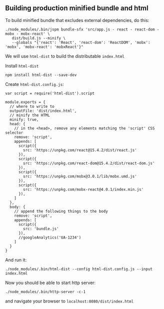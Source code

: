 ## Building production minified bundle and html

To build minified bundle that excludes external dependencies, do this:
```
./node_modules/.bin/jspm bundle-sfx 'src/app.js - react - react-dom - mobx - mobx-react' \
   dist/build.js --minify \
   --globals "{'react': 'React', 'react-dom': 'ReactDOM', 'mobx': 'mobx', 'mobx-react': 'mobxReact'}"
```

We will use `html-dist` to build the distributable `index.html`

Install `html-dist`
```
npm install html-dist --save-dev
```

Create `html-dist.config.js`:
```
var script = require('html-dist').script

module.exports = {
  // where to write to
  outputFile: 'dist/index.html',
  // minify the HTML
  minify: true,
  head: {
    // in the <head>, remove any elements matching the 'script' CSS selector
    remove: 'script',
    appends: [
      script({
        src: 'https://unpkg.com/react@15.4.2/dist/react.js'
      }),
      script({
        src: 'https://unpkg.com/react-dom@15.4.2/dist/react-dom.js'
      }),
      script({
        src: 'https://unpkg.com/mobx@3.0.1/lib/mobx.umd.js'
      }),
      script({
        src: 'https://unpkg.com/mobx-react@4.0.1/index.min.js'
      }),
    ]
  },
  body: {
    // append the following things to the body
    remove: 'script',
    appends: [
      script({
        src: 'bundle.js'
      }),
      //googleAnalytics('UA-1234')
    ]
  }
}
```

And run it:
```
./node_modules/.bin/html-dist --config html-dist.config.js --input index.html
```

Now you should be able to start http server:
```
./node_modules/.bin/http-server -c-1
```
and navigate your browser to `localhost:8080/dist/index.html`
